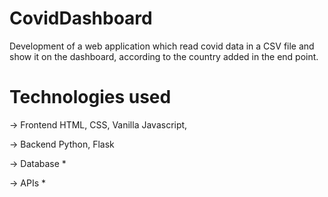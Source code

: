 # CovidDashboard

Development of a web application which read covid data in a CSV file and show it on the dashboard, according to the country added in the end point.

# Technologies used
  -> Frontend
    HTML,
    CSS,
    Vanilla Javascript,
    
  -> Backend
    Python,
    Flask
    
  -> Database
    *
    
  -> APIs
    *
